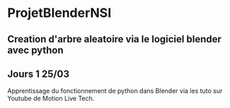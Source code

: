 # ProjetBlenderNSI
## Creation d'arbre aleatoire via le logiciel blender avec python

## Jours 1 25/03
Apprentissage du fonctionnement de python dans Blender via les tuto sur Youtube de Motion Live Tech.
